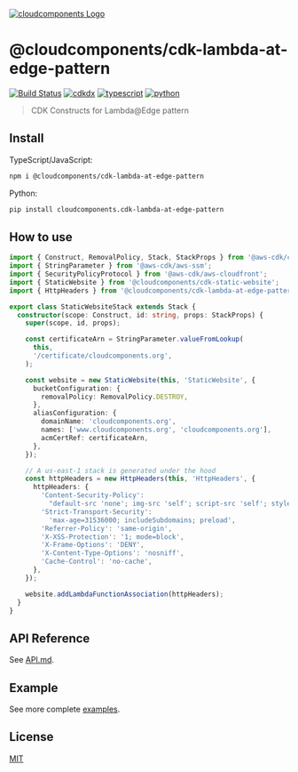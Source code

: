 [![cloudcomponents Logo](https://raw.githubusercontent.com/cloudcomponents/cdk-constructs/master/logo.png)](https://github.com/cloudcomponents/cdk-constructs)

# @cloudcomponents/cdk-lambda-at-edge-pattern 

[![Build Status](https://travis-ci.org/cloudcomponents/cdk-constructs.svg?branch=master)](https://travis-ci.org/cloudcomponents/cdk-constructs)
[![cdkdx](https://img.shields.io/badge/buildtool-cdkdx-blue.svg)](https://github.com/hupe1980/cdkdx)
[![typescript](https://img.shields.io/badge/jsii-typescript-blueviolet.svg)](https://www.npmjs.com/package/@cloudcomponents/cdk-lambda-at-edge-pattern)
[![python](https://img.shields.io/badge/jsii-python-blueviolet.svg)](https://pypi.org/project/cloudcomponents.cdk-lambda-at-edge-pattern/)

> CDK Constructs for Lambda@Edge pattern

## Install
TypeScript/JavaScript:

```bash
npm i @cloudcomponents/cdk-lambda-at-edge-pattern 
```

Python:

```bash
pip install cloudcomponents.cdk-lambda-at-edge-pattern 
```

## How to use

```typescript
import { Construct, RemovalPolicy, Stack, StackProps } from '@aws-cdk/core';
import { StringParameter } from '@aws-cdk/aws-ssm';
import { SecurityPolicyProtocol } from '@aws-cdk/aws-cloudfront';
import { StaticWebsite } from '@cloudcomponents/cdk-static-website';
import { HttpHeaders } from '@cloudcomponents/cdk-lambda-at-edge-pattern';

export class StaticWebsiteStack extends Stack {
  constructor(scope: Construct, id: string, props: StackProps) {
    super(scope, id, props);

    const certificateArn = StringParameter.valueFromLookup(
      this,
      '/certificate/cloudcomponents.org',
    );

    const website = new StaticWebsite(this, 'StaticWebsite', {
      bucketConfiguration: {
        removalPolicy: RemovalPolicy.DESTROY,
      },
      aliasConfiguration: {
        domainName: 'cloudcomponents.org',
        names: ['www.cloudcomponents.org', 'cloudcomponents.org'],
        acmCertRef: certificateArn,
      },
    });

    // A us-east-1 stack is generated under the hood
    const httpHeaders = new HttpHeaders(this, 'HttpHeaders', {
      httpHeaders: {
        'Content-Security-Policy':
          "default-src 'none'; img-src 'self'; script-src 'self'; style-src 'self' 'unsafe-inline'; object-src 'none'; connect-src 'self'",
        'Strict-Transport-Security':
          'max-age=31536000; includeSubdomains; preload',
        'Referrer-Policy': 'same-origin',
        'X-XSS-Protection': '1; mode=block',
        'X-Frame-Options': 'DENY',
        'X-Content-Type-Options': 'nosniff',
        'Cache-Control': 'no-cache',
      },
    });

    website.addLambdaFunctionAssociation(httpHeaders);
  }
}
```

## API Reference

See [API.md](https://github.com/cloudcomponents/cdk-constructs/tree/master/packages/cdk-lambda-at-edge-pattern/API.md).

## Example

See more complete [examples](https://github.com/cloudcomponents/cdk-constructs/tree/master/examples).

## License

[MIT](https://github.com/cloudcomponents/cdk-constructs/tree/master/packages/cdk-lambda-at-edge-pattern/LICENSE)

